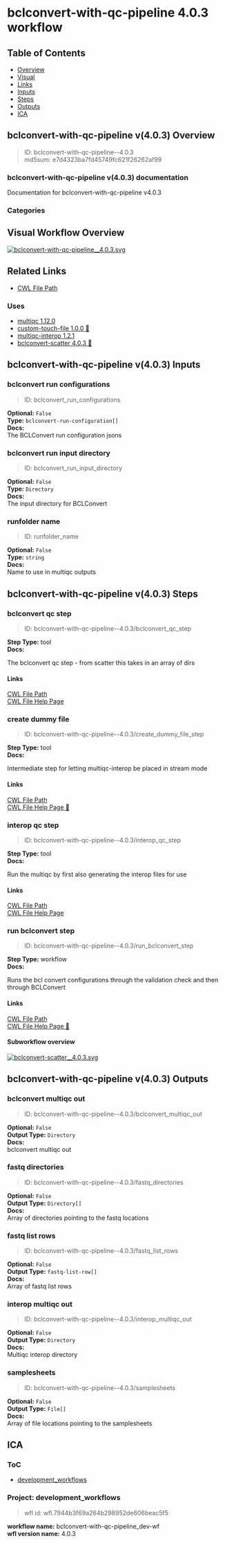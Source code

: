 
bclconvert-with-qc-pipeline 4.0.3 workflow
==========================================

## Table of Contents
  
- [Overview](#bclconvert-with-qc-pipeline-v403-overview)  
- [Visual](#visual-workflow-overview)  
- [Links](#related-links)  
- [Inputs](#bclconvert-with-qc-pipeline-v403-inputs)  
- [Steps](#bclconvert-with-qc-pipeline-v403-steps)  
- [Outputs](#bclconvert-with-qc-pipeline-v403-outputs)  
- [ICA](#ica)  


## bclconvert-with-qc-pipeline v(4.0.3) Overview



  
> ID: bclconvert-with-qc-pipeline--4.0.3  
> md5sum: e7d4323ba7fd45749fc621f26262af99

### bclconvert-with-qc-pipeline v(4.0.3) documentation
  
Documentation for bclconvert-with-qc-pipeline v4.0.3

### Categories
  


## Visual Workflow Overview
  
[![bclconvert-with-qc-pipeline__4.0.3.svg](../../../../images/workflows/bclconvert-with-qc-pipeline/4.0.3/bclconvert-with-qc-pipeline__4.0.3.svg)](https://github.com/umccr/cwl-ica/raw/main/.github/catalogue/images/workflows/bclconvert-with-qc-pipeline/4.0.3/bclconvert-with-qc-pipeline__4.0.3.svg)
## Related Links
  
- [CWL File Path](../../../../../../workflows/bclconvert-with-qc-pipeline/4.0.3/bclconvert-with-qc-pipeline__4.0.3.cwl)  


### Uses
  
- [multiqc 1.12.0](../../../tools/multiqc/1.12.0/multiqc__1.12.0.md)  
- [custom-touch-file 1.0.0 :construction:](../../../tools/custom-touch-file/1.0.0/custom-touch-file__1.0.0.md)  
- [multiqc-interop 1.2.1](../../../tools/multiqc-interop/1.2.1/multiqc-interop__1.2.1.md)  
- [bclconvert-scatter 4.0.3 :construction:](../../bclconvert-scatter/4.0.3/bclconvert-scatter__4.0.3.md)  

  


## bclconvert-with-qc-pipeline v(4.0.3) Inputs

### bclconvert run configurations



  
> ID: bclconvert_run_configurations
  
**Optional:** `False`  
**Type:** `bclconvert-run-configuration[]`  
**Docs:**  
The BCLConvert run configuration jsons


### bclconvert run input directory



  
> ID: bclconvert_run_input_directory
  
**Optional:** `False`  
**Type:** `Directory`  
**Docs:**  
The input directory for BCLConvert


### runfolder name



  
> ID: runfolder_name
  
**Optional:** `False`  
**Type:** `string`  
**Docs:**  
Name to use in multiqc outputs

  


## bclconvert-with-qc-pipeline v(4.0.3) Steps

### bclconvert qc step


  
> ID: bclconvert-with-qc-pipeline--4.0.3/bclconvert_qc_step
  
**Step Type:** tool  
**Docs:**
  
The bclconvert qc step - from scatter this takes in an array of dirs

#### Links
  
[CWL File Path](../../../../../../tools/multiqc/1.12.0/multiqc__1.12.0.cwl)  
[CWL File Help Page](../../../tools/multiqc/1.12.0/multiqc__1.12.0.md)  


### create dummy file


  
> ID: bclconvert-with-qc-pipeline--4.0.3/create_dummy_file_step
  
**Step Type:** tool  
**Docs:**
  
Intermediate step for letting multiqc-interop be placed in stream mode

#### Links
  
[CWL File Path](../../../../../../tools/custom-touch-file/1.0.0/custom-touch-file__1.0.0.cwl)  
[CWL File Help Page :construction:](../../../tools/custom-touch-file/1.0.0/custom-touch-file__1.0.0.md)  


### interop qc step


  
> ID: bclconvert-with-qc-pipeline--4.0.3/interop_qc_step
  
**Step Type:** tool  
**Docs:**
  
Run the multiqc by first also generating the interop files for use

#### Links
  
[CWL File Path](../../../../../../tools/multiqc-interop/1.2.1/multiqc-interop__1.2.1.cwl)  
[CWL File Help Page](../../../tools/multiqc-interop/1.2.1/multiqc-interop__1.2.1.md)  


### run bclconvert step


  
> ID: bclconvert-with-qc-pipeline--4.0.3/run_bclconvert_step
  
**Step Type:** workflow  
**Docs:**
  
Runs the bcl convert configurations through the validation check and then through BCLConvert

#### Links
  
[CWL File Path](../../../../../../workflows/bclconvert-scatter/4.0.3/bclconvert-scatter__4.0.3.cwl)  
[CWL File Help Page :construction:](../../bclconvert-scatter/4.0.3/bclconvert-scatter__4.0.3.md)
#### Subworkflow overview
  
[![bclconvert-scatter__4.0.3.svg](../../../../images/workflows/bclconvert-scatter/4.0.3/bclconvert-scatter__4.0.3.svg)](https://github.com/umccr/cwl-ica/raw/main/.github/catalogue/images/workflows/bclconvert-scatter/4.0.3/bclconvert-scatter__4.0.3.svg)  


## bclconvert-with-qc-pipeline v(4.0.3) Outputs

### bclconvert multiqc out



  
> ID: bclconvert-with-qc-pipeline--4.0.3/bclconvert_multiqc_out  

  
**Optional:** `False`  
**Output Type:** `Directory`  
**Docs:**  
bclconvert multiqc out
  


### fastq directories



  
> ID: bclconvert-with-qc-pipeline--4.0.3/fastq_directories  

  
**Optional:** `False`  
**Output Type:** `Directory[]`  
**Docs:**  
Array of directories pointing to the fastq locations
  


### fastq list rows



  
> ID: bclconvert-with-qc-pipeline--4.0.3/fastq_list_rows  

  
**Optional:** `False`  
**Output Type:** `fastq-list-row[]`  
**Docs:**  
Array of fastq list rows
  


### interop multiqc out



  
> ID: bclconvert-with-qc-pipeline--4.0.3/interop_multiqc_out  

  
**Optional:** `False`  
**Output Type:** `Directory`  
**Docs:**  
Multiqc interop directory
  


### samplesheets



  
> ID: bclconvert-with-qc-pipeline--4.0.3/samplesheets  

  
**Optional:** `False`  
**Output Type:** `File[]`  
**Docs:**  
Array of file locations pointing to the samplesheets
  

  


## ICA

### ToC
  
- [development_workflows](#project-development_workflows)  


### Project: development_workflows


> wfl id: wfl.7944b3f69a264b298952de606beac5f5  

  
**workflow name:** bclconvert-with-qc-pipeline_dev-wf  
**wfl version name:** 4.0.3  

  

